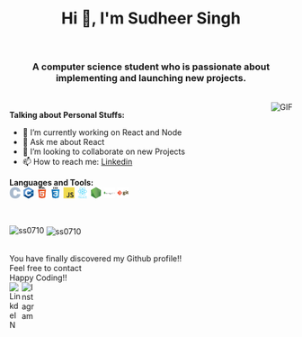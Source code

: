 <h1 align="center">Hi 👋, I'm Sudheer Singh</h1>
<br />

<h3 align="center">A computer science student who is passionate about implementing and launching new projects.</h3>
<br/>

<img align="right" alt="GIF" src="https://i.pinimg.com/originals/07/bb/69/07bb69e3ce6ba6cb15bf6c8ccdf8af09.gif" />

**Talking about Personal Stuffs:**
- 🔭 I’m currently working on React and Node
- 💬 Ask me about React
- 👯 I’m looking to collaborate on new Projects
- 📫 How to reach me: [Linkedin](https://www.linkedin.com/in/sudheer-singh-6132951a2/)

**Languages and Tools:**  
<code><img height="20" src="https://raw.githubusercontent.com/devicons/devicon/master/icons/c/c-original.svg"></code>
<code><img height="20" src="https://raw.githubusercontent.com/devicons/devicon/master/icons/cplusplus/cplusplus-original.svg"></code>
<code><img height="20" src="https://raw.githubusercontent.com/devicons/devicon/master/icons/html5/html5-original-wordmark.svg"></code>
<code><img height="20" src="https://raw.githubusercontent.com/devicons/devicon/master/icons/css3/css3-original-wordmark.svg"></code>
<code><img height="20" src="https://raw.githubusercontent.com/devicons/devicon/master/icons/javascript/javascript-original.svg"></code>
<code><img height="20" src="https://raw.githubusercontent.com/devicons/devicon/master/icons/react/react-original-wordmark.svg"></code>
<code><img height="20" src="https://raw.githubusercontent.com/github/explore/80688e429a7d4ef2fca1e82350fe8e3517d3494d/topics/nodejs/nodejs.png"></code>
<code><img height="20" src="https://raw.githubusercontent.com/github/explore/80688e429a7d4ef2fca1e82350fe8e3517d3494d/topics/mongodb/mongodb.png"></code>
<code><img height="20" src="https://raw.githubusercontent.com/github/explore/80688e429a7d4ef2fca1e82350fe8e3517d3494d/topics/git/git.png"></code>

<br/>

<p><img align="left" src="https://github-readme-stats.vercel.app/api/top-langs?username=ss0710&show_icons=true&locale=en&layout=compact" alt="ss0710" /></p>

<p>&nbsp;<img align="center" src="https://github-readme-stats.vercel.app/api?username=ss0710&show_icons=true&locale=en" alt="ss0710" /></p>

<br/>
You have finally discovered my Github profile!!
<br/>
Feel free to contact
<br/>
Happy Coding!!
<br/>


<a href="https://www.linkedin.com/in/sudheer-singh-6132951a2">
  <img align="left" alt="LinkdeIN" width="22px" src="https://cdn.jsdelivr.net/npm/simple-icons@v3/icons/linkedin.svg" />
</a>
<a href="https://www.instagram.com/mr._mister1007/">
  <img align="left" alt="Instagram" width="22px" src="https://cdn.jsdelivr.net/npm/simple-icons@v3/icons/instagram.svg" />
</a>

